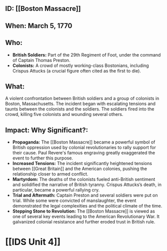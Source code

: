 ## ID: [[Boston Massacre]] 
## When: March 5, 1770

## Who:
* **British Soldiers:**  Part of the 29th Regiment of Foot, under the command of Captain Thomas Preston.
* **Colonists:** A crowd of mostly working-class Bostonians, including Crispus Attucks (a crucial figure often cited as the first to die).

## What: 
A violent confrontation between British soldiers and a group of colonists in Boston, Massachusetts.  The incident began with escalating tensions and taunts between the colonists and the soldiers.  The soldiers fired into the crowd, killing five colonists and wounding several others.

## Impact: Why Significant?:
* **Propaganda:** The [[Boston Massacre]] became a powerful symbol of British oppression used by colonial revolutionaries to rally support for their cause.  Paul Revere's famous engraving greatly exaggerated the event to further this purpose.
* **Increased Tensions:** The incident significantly heightened tensions between [[Great Britain]] and the American colonies, pushing the relationship closer to armed conflict.
* **Martyrdom:** The deaths of the colonists fueled anti-British sentiment and solidified the narrative of British tyranny. Crispus Attucks’s death, in particular, became a powerful rallying cry.
* **Trial and Aftermath:**  Captain Preston and several soldiers were put on trial.  While some were convicted of manslaughter, the event demonstrated the legal complexities and the political climate of the time.
* **Stepping Stone to Revolution:** The [[Boston Massacre]] is viewed as one of several key events leading to the American Revolutionary War. It galvanized colonial resistance and further eroded trust in British rule.


# [[IDS Unit 4]]
